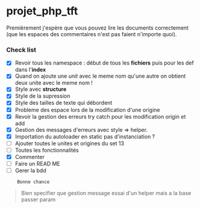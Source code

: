 # projet_php_tft

Premièrement j'espère que vous pouvez lire les documents correctement (que les espaces des commentaires n'est pas faient n'importe quoi).

### Check list

 - [x] Revoir tous les namespace : début de tous les **fichiers** puis pour les def dans l'**index**
 - [x] Quand on ajoute une *unit* avec le meme nom qu'une autre on obtient deux unite avec le meme nom !
 - [x] Style avec **structure**
 - [x] Style de la supression
 - [x] Style des tailles de texte qui débordent
 - [x] Probleme des espace lors de la modification d'une origine
 - [x] Revoir la gestion des erreurs try catch pour les modification origin et add
 - [x] Gestion des messages d'erreurs avec style => helper.
 - [x] Importation du autoloader en static pas d'instanciation ?
 - [ ] Ajouter toutes le unites et origines du set 13
 - [ ] Toutes les fonctionnalités
 - [x] Commenter
 - [ ] Faire un READ ME
 - [ ] Gerer la bdd

```Text
    Bonne chance 
```

> Bien specifier que gestion message essai d'un helper mais a la base passer param

